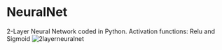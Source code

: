 # NeuralNet
2-Layer Neural Network coded in Python.
Activation functions: Relu and Sigmoid 
![2layerneuralnet](https://user-images.githubusercontent.com/29666179/48852758-0aef9080-ed7c-11e8-9218-62a4cd45013e.png)
